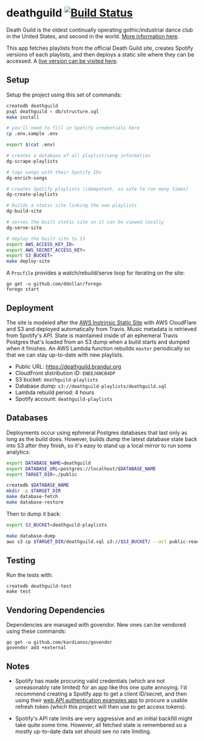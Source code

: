 # deathguild [![Build Status](https://travis-ci.org/brandur/deathguild.svg?branch=master)](https://travis-ci.org/brandur/deathguild)

Death Guild is the oldest continually operating gothic/industrial dance club in
the United States, and second in the world. [More information here][wiki].

This app fetches playlists from the official Death Guild site, creates Spotify
versions of each playlists, and then deploys a static site where they can be
accessed. A [live version can be visited here][site].

## Setup

Setup the project using this set of commands:

``` sh
createdb deathguild
psql deathguild < db/structure.sql
make install

# you'll need to fill in Spotify credentials here
cp .env.sample .env

export $(cat .env)

# creates a database of all playlist/song information
dg-scrape-playlists

# tags songs with their Spotify IDs
dg-enrich-songs

# creates Spotify playlists (idempotent, so safe to run many times)
dg-create-playlists

# builds a static site linking the new playlists
dg-build-site

# serves the built static site so it can be viewed locally
dg-serve-site

# deploy the built site to S3
export AWS_ACCESS_KEY_ID=
export AWS_SECRET_ACCESS_KEY=
export S3_BUCKET=
make deploy-site
```

A `Procfile` provides a watch/rebuild/serve loop for iterating on the site:

    go get -u github.com/ddollar/forego
    forego start

## Deployment

The site is modeled after the [AWS Instrinsic Static Site][intrinsic] with AWS
CloudFlare and S3 and deployed automatically from Travis. Music metadata is
retrieved from Spotify's API. State is maintained inside of an ephemeral Travis
Postgres that's loaded from an S3 dump when a build starts and dumped when it
finishes. An AWS Lambda function rebuilds `master` periodically so that we can
stay up-to-date with new playlists.

* Public URL: https://deathguild.brandur.org
* CloudFront distribution ID: `ENEEJ6NCB4DP`
* S3 bucket: `deathguild-playlists`
* Database dump: `s3://deathguild-playlists/deathguild.sql`
* Lambda rebuild period: 4 hours
* Spotify account: `deathguild-playlists`

## Databases

Deployments occur using ephmeral Postgres databases that last only as long as
the build does. However, builds dump the latest database state back into S3
after they finish, so it's easy to stand up a local mirror to run some
analytics:

``` sh
export DATABASE_NAME=deathguild
export DATABASE_URL=postgres://localhost/$DATABASE_NAME
export TARGET_DIR=./public

createdb $DATABASE_NAME
mkdir -p $TARGET_DIR
make database-fetch
make database-restore
```

Then to dump it back:

``` sh
export S3_BUCKET=deathguild-playlists

make database-dump
aws s3 cp $TARGET_DIR/deathguild.sql s3://$S3_BUCKET/ --acl public-read
```

## Testing

Run the tests with:

    createdb deathguild-test
    make test

## Vendoring Dependencies

Dependencies are managed with govendor. New ones can be vendored using these
commands:

    go get -u github.com/kardianos/govendor
    govendor add +external

## Notes

* Spotify has made procuring valid credentials (which are not unreasonably rate
  limited) for an app like this one quite annoying. I'd recommend creating a
  Spotify app to get a client ID/secret, and then using their [web API
  authentication examples app][spotify-example] to procure a usable refresh
  token (which this project will then use to get access tokens).

* Spotify's API rate limits are very aggressive and an initial backfill might
  take quite some time. However, all fetched state is remembered so a mostly
  up-to-date data set should see no rate limiting.

[intrinsic]: https://brandur.org/aws-intrinsic-static
[site]: https://deathguild.brandur.org
[spotify-example]: https://github.com/spotify/web-api-auth-examples
[wiki]: https://en.wikipedia.org/wiki/Death_Guild
